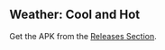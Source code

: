 Weather: Cool and Hot
---------------------

Get the APK from the [Releases Section](https://github.com/asafonov/monly.apk/releases/latest).
